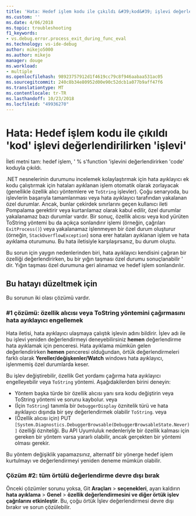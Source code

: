 ```yaml
---
title: 'Hata: Hedef işlem kodu ile çıkıldı &#39;kod&#39; işlevi değerlendirilirken &#39;işlevi&#39; | Microsoft Docs'
ms.custom: ''
ms.date: 4/06/2018
ms.topic: troubleshooting
f1_keywords:
- vs.debug.error.process_exit_during_func_eval
ms.technology: vs-ide-debug
author: mikejo5000
ms.author: mikejo
manager: douge
ms.workload:
- multiple
ms.openlocfilehash: 98923757912d1f4619cc79c8f946aabaa531ac05
ms.sourcegitcommit: 240c8b34e80952d00e90c52dcb1a077b9aff47f6
ms.translationtype: MT
ms.contentlocale: tr-TR
ms.lasthandoff: 10/23/2018
ms.locfileid: "49936270"
---
```

# <a name="error-the-target-process-exited-with-code-39code39-while-evaluating-the-function-39function39"></a>Hata: Hedef işlem kodu ile çıkıldı &#39;kod&#39; işlevi değerlendirilirken &#39;işlevi&#39;

İleti metni tam: hedef işlem, ' % s'function 'işlevini değerlendirirken 'code' koduyla çıkıldı.

.NET nesnelerinin durumunu incelemek kolaylaştırmak için hata ayıklayıcı ek kodu çalıştırmak için hataları ayıklanan işlem otomatik olarak zorlayacak (genellikle özellik alıcı yöntemlere ve `ToString` işlevler). Çoğu senaryoda, bu işlevlerin başarıyla tamamlanması veya hata ayıklayıcı tarafından yakalanan özel durumlar. Ancak, bunlar çekirdek sınırlarını geçen kullanıcı ileti Pompalama gerektirir veya kurtarılamaz olarak kabul edilir, özel durumlar yakalanamaz bazı durumlar vardır. Bir sonuç, özellik alıcısı veya kod yürüten ToString yöntemi bu da açıkça sonlandırır işlemi (örneğin, çağrıları `ExitProcess()`) veya yakalanamaz işlenmeyen bir özel durum oluşturur (örneğin, `StackOverflowException`) sona erer hataları ayıklanan işlem ve hata ayıklama oturumunu. Bu hata iletisiyle karşılaşırsanız, bu durum oluştu.
 
Bu sorun için yaygın nedenlerinden biri, hata ayıklayıcı kendisini çağıran bir özelliği değerlendirirken, bu bir yığın taşması özel durumu sonuçlanabilir ' dir. Yığın taşması özel durumuna geri alınamaz ve hedef işlem sonlandırılır.
 
## <a name="to-correct-this-error"></a>Bu hatayı düzeltmek için
 
Bu sorunun iki olası çözümü vardır.
 
### <a name="solution-1-prevent-the-debugger-from-calling-the-getter-property-or-tostring-method"></a>#1 çözümü: özellik alıcısı veya ToString yöntemini çağırmasını hata ayıklayıcı engellemek 

Hata iletisi, hata ayıklayıcı ulaşmaya çalıştık işlevin adını bildirir. İşlev adı ile bu işlevi yeniden değerlendirmeyi deneyebilirsiniz **hemen** değerlendirme hata ayıklamak için penceresi. Hata ayıklama mümkün gelen değerlendirirken **hemen** penceresi olduğundan, örtük değerlendirmeleri farklı olarak **Yereller/değişkenler/Watch** windows hata ayıklayıcı, işlenmemiş özel durumlarda keser.

Bu işlev değiştirebilir, özellik Get yordamı çağırma hata ayıklayıcı engelleyebilir veya `ToString` yöntemi. Aşağıdakilerden birini deneyin:
 
* Yöntem başka türde bir özellik alıcısı yanı sıra kodu değiştirin veya ToString yöntemi ve sorunu kaybolur.
    veya
* (İçin `ToString`) tanımla bir `DebuggerDisplay` öznitelik türü ve hata ayıklayıcı dışında bir şey değerlendirmek olabilir `ToString`.
    veya
* (Özellik alıcısı için) PUT `[System.Diagnostics.DebuggerBrowsable(DebuggerBrowsableState.Never)]` özelliği özniteliği. Bu API Uyumluluk nedenleriyle bir özellik kalması için gereken bir yöntem varsa yararlı olabilir, ancak gerçekten bir yöntemi olması gerekir.

Bu yöntem değişiklik yapamazsınız, alternatif bir yönerge hedef işlem kurtulmayı ve değerlendirmeyi yeniden deneme mümkün olabilir.
 
### <a name="solution-2-disable-all-implicit-evaluation"></a>Çözüm #2: tüm örtülü değerlendirme devre dışı bırak
 
Önceki çözümler sorunu yoksa, Git **Araçları** > **seçenekleri**, ayarı kaldırın **hata ayıklama**  >   **Genel** > **özellik değerlendirmesini ve diğer örtük işlev çağrılarını etkinleştir**. Bu, çoğu örtük İşlev değerlendirmesi devre dışı bırakır ve sorun çözülebilir.



  
